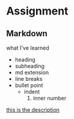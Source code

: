 # Assignment
## Markdown

what I've learned

- heading
- subheading
- md extension
- line breaks
- bullet point
  - indent
    1. inner number

[this is the description](https://www.youtube.com/watch?v=eJojC3lSkwg)
